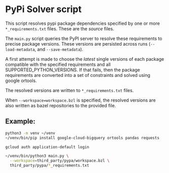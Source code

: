 PyPi Solver script
==================

This script resolves pypi package dependencies specified by one or more
`*_requirements.txt` files.  These are the *source* files.

The `main.py` script queries the PyPI server to resolve these
requirements to precise package versions. These versions are persisted across
runs (`--load-metadata`, and `--save-metadata`).

A first attempt is made to choose the *latest* single versions of each package
compatible with the specified requirements and all SUPPORTED_PYTHON_VERSIONS.
If that fails, then the package requirements are converted into a set of
constraints and solved using google ortools.

The resolved versions are written to `*_requirements.txt` files.

When `--workspace=workspace.bzl` is specified, the resolved versions are also
written as bazel repositories to the provided file.


Example:
--------

```sh
python3 -m venv ~/venv
~/venv/bin/pip install google-cloud-bigquery ortools pandas requests

gcloud auth application-default login

~/venv/bin/python3 main.py \
  --workspace=third_party/pypa/workspace.bzl \
  third_party/pypa/*_requirements.txt
```


